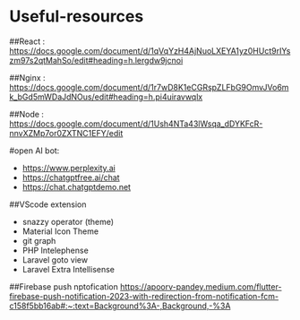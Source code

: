 # Useful-resources

##React : https://docs.google.com/document/d/1qVqYzH4AjNuoLXEYA1yz0HUct9rIYszm97s2qtMahSo/edit#heading=h.lergdw9jcnoi

##Nginx : https://docs.google.com/document/d/1r7wD8K1eCGRspZLFbG9OmvJVo6mk_bGd5mWDaJdNOus/edit#heading=h.pi4uiravwqlx

##Node : https://docs.google.com/document/d/1Ush4NTa43lWsqa_dDYKFcR-nnvXZMp7or0ZXTNC1EFY/edit

#open AI bot: 
- https://www.perplexity.ai
- https://chatgptfree.ai/chat
- https://chat.chatgptdemo.net

##VScode extension
- snazzy operator (theme)
- Material Icon Theme
- git graph
- PHP Intelephense
- Laravel goto view
- Laravel Extra Intellisense


##Firebase push nptofication
https://apoorv-pandey.medium.com/flutter-firebase-push-notification-2023-with-redirection-from-notification-fcm-c158f5bb16ab#:~:text=Background%3A-,Background,-%3A
